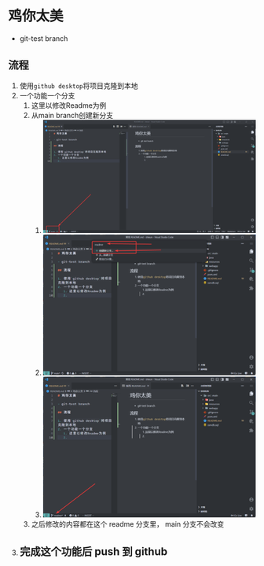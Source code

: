 # 鸡你太美

- git-test branch 

## 流程

1. 使用`github desktop`将项目克隆到本地
2. 一个功能一个分支
   1. 这里以修改Readme为例
   2. 从main branch创建新分支
      1. ![](images/Code_lL8BvFqZfz.png)
      2. ![](images/Code_DciQa2sGdX.png)
      3. ![](images/Code_oPwMcd924F.png)
   3. 之后修改的内容都在这个 readme 分支里， main 分支不会改变 
3. 完成这个功能后 push 到 github
    - 